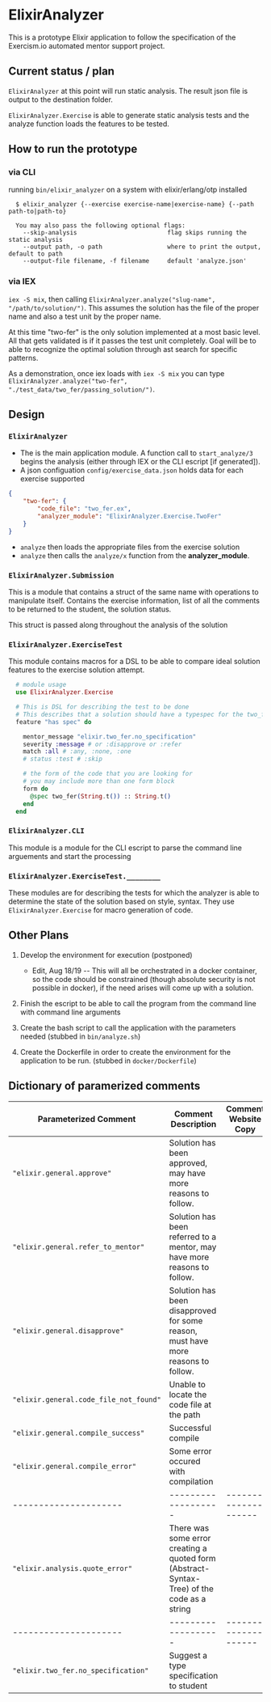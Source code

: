 # ElixirAnalyzer

This is a prototype Elixir application to follow the specification of the Exercism.io automated mentor support project.

## Current status / plan

`ElixirAnalyzer` at this point will run static analysis.  The result json file is output to the destination folder.

`ElixirAnalyzer.Exercise` is able to generate static analysis tests and the analyze function loads the features to be tested.

## How to run the prototype

### via CLI

running `bin/elixir_analyzer` on a system with elixir/erlang/otp installed

```text
  $ elixir_analyzer {--exercise exercise-name|exercise-name} {--path path-to|path-to}

  You may also pass the following optional flags:
    --skip-analysis                         flag skips running the static analysis
    --output path, -o path                  where to print the output, default to path
    --output-file filename, -f filename     default 'analyze.json'
```

### via IEX

`iex -S mix`, then calling `ElixirAnalyzer.analyze("slug-name", "/path/to/solution/")`.
This assumes the solution has the file of the proper name and also a test unit by the proper name.

At this time "two-fer" is the only solution implemented at a most basic level. All that gets validated is if it passes the test unit completely.  Goal will be to able to recognize the optimal solution through ast search for specific patterns.

As a demonstration, once iex loads with `iex -S mix` you can type `ElixirAnalyzer.analyze("two-fer", "./test_data/two_fer/passing_solution/")`.

## Design

### `ElixirAnalyzer`

* The is the main application module.  A function call to `start_analyze/3` begins the analysis (either through IEX or the CLI escript [if generated]).
* A json configuation `config/exercise_data.json` holds data for each exercise supported

```json
{
    "two-fer": {
        "code_file": "two_fer.ex",
        "analyzer_module": "ElixirAnalyzer.Exercise.TwoFer"
    }
}
```

* `analyze` then loads the appropriate files from the exercise solution
* `analyze` then calls the `analyze/x` function from the __analyzer_module__.

### `ElixirAnalyzer.Submission`

This is a module that contains a struct of the same name with operations to manipulate itself.  Contains the exercise information, list of all the comments to be returned to the student, the solution status.

This struct is passed along throughout the analysis of the solution

### `ElixirAnalyzer.ExerciseTest`

This module contains macros for a DSL to be able to compare ideal solution features to the exercise solution attempt.

```elixir
  # module usage
  use ElixirAnalyzer.Exercise

  # This is DSL for describing the test to be done
  # This describes that a solution should have a typespec for the two_fer function
  feature "has spec" do

    mentor_message "elixir.two_fer.no_specification"
    severity :message # or :disapprove or :refer
    match :all # :any, :none, :one
    # status :test # :skip

    # the form of the code that you are looking for
    # you may include more than one form block
    form do
      @spec two_fer(String.t()) :: String.t()
    end
  end
```

### `ElixirAnalyzer.CLI`

This module is a module for the CLI escript to parse the command line arguements and start the processing

### `ElixirAnalyzer.ExerciseTest.________`

These modules are for describing the tests for which the analyzer is able to determine the state of the solution based on style, syntax.  They use `ElixirAnalyzer.Exercise` for macro generation of code.

## Other Plans

1. Develop the environment for execution (postponed)
    * Edit, Aug 18/19 -- This will all be orchestrated in a docker container, so the code should be constrained (though absolute security is not possible in docker), if the need arises will come up with a solution.

2. Finish the escript to be able to call the program from the command line with command line arguments

3. Create the bash script to call the application with the parameters needed (stubbed in `bin/analyze.sh`)

4. Create the Dockerfile in order to create the environment for the application to be run. (stubbed in `docker/Dockerfile`)

## Dictionary of paramerized comments

Parameterized Comment | Comment Description | Comment Website Copy
--------------------- | ------------------- | --------------------
`"elixir.general.approve"` | Solution has been approved, may have more reasons to follow. |
`"elixir.general.refer_to_mentor"` | Solution has been referred to a mentor, may have more reasons to follow. |
`"elixir.general.disapprove"` | Solution has been disapproved for some reason, must have more reasons to follow. |
`"elixir.general.code_file_not_found"` | Unable to locate the code file at the path |
`"elixir.general.compile_success"` | Successful compile |
`"elixir.general.compile_error"` | Some error occured with compilation |
--------------------- | ------------------- | --------------------
`"elixir.analysis.quote_error"` | There was some error creating a quoted form (Abstract-Syntax-Tree) of the code as a string |
--------------------- | ------------------- | --------------------
`"elixir.two_fer.no_specification"` | Suggest a type specification to student
